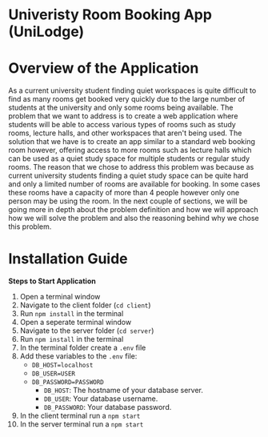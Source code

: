 # Univeristy Room Booking App (UniLodge)

# Overview of the Application
As a current university student finding quiet workspaces is quite difficult to find as many rooms get booked very quickly due to the large number of students at the university and only some rooms being available. The problem that we want to address is to create a web application where students will be able to access various types of rooms such as study rooms, lecture halls, and other workspaces that aren't being used. The solution that we have is to create an app similar to a standard web booking room however, offering access to more rooms such as lecture halls which can be used as a quiet study space for multiple students or regular study rooms. The reason that we chose to address this problem was because as current university students finding a quiet study space can be quite hard and only a limited number of rooms are available for booking. In some cases these rooms have a capacity of more than 4 people however only one person may be using the room. In the next couple of sections, we will be going more in depth about the problem definition and how we will approach how we will solve the problem and also the reasoning behind why we chose this problem. 

# Installation Guide

**Steps to Start Application**

1. Open a terminal window
2. Navigate to the client folder (```cd client```)
3. Run ```npm install``` in the terminal
4. Open a seperate terminal window
5. Navigate to the server folder (```cd server```)
6. Run ```npm install``` in the terminal
7. In the terminal folder create a ```.env``` file
8. Add these variables to the `.env` file:
   - `DB_HOST=localhost`
   - `DB_USER=USER`
   - `DB_PASSWORD=PASSWORD`
     - `DB_HOST`: The hostname of your database server.
     - `DB_USER`: Your database username.
     - `DB_PASSWORD`: Your database password.
9. In the client terminal run a ```npm start```
10. In the server terminal run a ```npm start```
